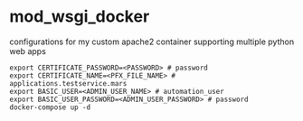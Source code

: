 # mod_wsgi_docker

configurations for my custom apache2 container supporting multiple python web apps

```
export CERTIFICATE_PASSWORD=<PASSWORD> # password
export CERTIFICATE_NAME=<PFX_FILE_NAME> # applications.testservice.mars
export BASIC_USER=<ADMIN_USER_NAME> # automation_user
export BASIC_USER_PASSWORD=<ADMIN_USER_PASSWORD> # password
docker-compose up -d
```
